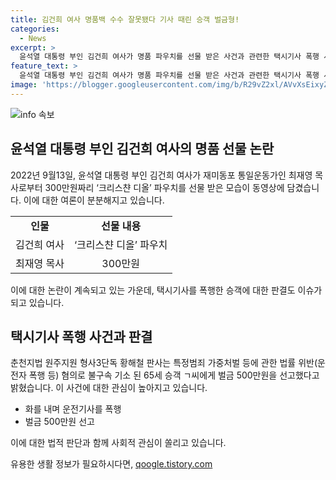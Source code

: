 ```yaml
---
title: 김건희 여사 명품백 수수 잘못됐다 기사 때린 승객 벌금형!
categories:
  - News
excerpt: >
  윤석열 대통령 부인 김건희 여사가 명품 파우치를 선물 받은 사건과 관련한 택시기사 폭행 사건이 화제다. 김 여사의 선물 수용에 대한 논란과 함께, 폭행으로 기소된 승객이 벌금형을 선고받았는데, 그는 폭행을 인정하지 않고 반성하는 모습을 보이지 않았다. 춘천지법은 피고인의 행동을 명백히 인정하고 이해하기 어려운 주장으로 판단하여 벌금을 부과했다. 
feature_text: >
  윤석열 대통령 부인 김건희 여사가 명품 파우치를 선물 받은 사건과 관련한 택시기사 폭행 사건이 화제다. 김 여사의 선물 수용에 대한 논란과 함께, 폭행으로 기소된 승객이 벌금형을 선고받았는데, 그는 폭행을 인정하지 않고 반성하는 모습을 보이지 않았다. 춘천지법은 피고인의 행동을 명백히 인정하고 이해하기 어려운 주장으로 판단하여 벌금을 부과했다. 
image: 'https://blogger.googleusercontent.com/img/b/R29vZ2xl/AVvXsEixyZcFfHzMRdzZMjFBmAUKJYCLCGyLL1o632UiGVXcaFdKo_bkvkuCioo0uUKlGfBVcT3P84aROyZIXSBEx3Aw5nCQ3pTgDom1WDC4m8eifvWiAmWEEVb4x6G_l8C0QH225ldMjyaFvpxGEBGNO37VmDTDMHGhJPq73UglMfDca1-0aw/s1600/blogspot.png'
---
```


<p><img src="https://blogger.googleusercontent.com/img/b/R29vZ2xl/AVvXsEixyZcFfHzMRdzZMjFBmAUKJYCLCGyLL1o632UiGVXcaFdKo_bkvkuCioo0uUKlGfBVcT3P84aROyZIXSBEx3Aw5nCQ3pTgDom1WDC4m8eifvWiAmWEEVb4x6G_l8C0QH225ldMjyaFvpxGEBGNO37VmDTDMHGhJPq73UglMfDca1-0aw/s1600/blogspot.png" alt="info 속보" /></p>

<h2 data-ke-size="size26">윤석열 대통령 부인 김건희 여사의 명품 선물 논란</h2>

<p data-ke-size="size16">2022년 9월13일, 윤석열 대통령 부인 김건희 여사가 재미동포 통일운동가인 최재영 목사로부터 300만원짜리 ‘크리스챤 디올’ 파우치를 선물 받은 모습이 동영상에 담겼습니다. 이에 대한 여론이 분분해지고 있습니다.</p>

<table>
  <tr>
    <td style="text-align: center; height: 17px;"><b>인물</b></td>
    <td style="text-align: center; height: 17px;"><b>선물 내용</b></td>
  </tr>
  <tr>
    <td style="text-align: center; height: 17px;">김건희 여사</td>
    <td style="text-align: center; height: 17px;">‘크리스챤 디올’ 파우치</td>
  </tr>
  <tr>
    <td style="text-align: center; height: 17px;">최재영 목사</td>
    <td style="text-align: center; height: 17px;">300만원</td>
  </tr>
</table>

<p data-ke-size="size16">이에 대한 논란이 계속되고 있는 가운데, 택시기사를 폭행한 승객에 대한 판결도 이슈가 되고 있습니다.</p>

<h2 data-ke-size="size26">택시기사 폭행 사건과 판결</h2>

<p data-ke-size="size16">춘천지법 원주지원 형사3단독 황해철 판사는 특정범죄 가중처벌 등에 관한 법률 위반(운전자 폭행 등) 혐의로 불구속 기소 된 65세 승객 ㄱ씨에게 벌금 500만원을 선고했다고 밝혔습니다. 이 사건에 대한 관심이 높아지고 있습니다.</p>

<ul>
  <li>화를 내며 운전기사를 폭행</li>
  <li>벌금 500만원 선고</li>
</ul>

<p data-ke-size="size16">이에 대한 법적 판단과 함께 사회적 관심이 쏠리고 있습니다.</p>
유용한 생활 정보가 필요하시다면, <a href="https://qoogle.tistory.com" rel="dofollow">qoogle.tistory.com</a>


